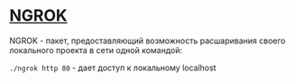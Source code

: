 # [NGROK](https://ngrok.com)

NGROK - пакет, предоставляющий возможность расшаривания своего локального проекта в сети одной командой:

`./ngrok http 80` - дает доступ к локальному localhost